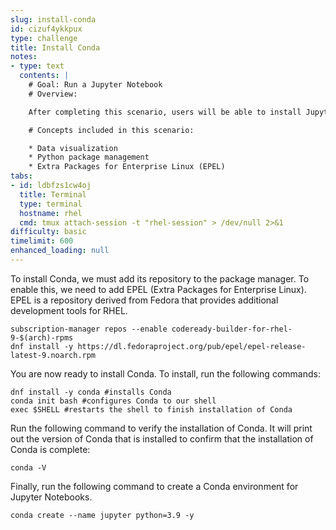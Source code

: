 ```yaml
---
slug: install-conda
id: cizuf4ykkpux
type: challenge
title: Install Conda
notes:
- type: text
  contents: |
    # Goal: Run a Jupyter Notebook
    # Overview:

    After completing this scenario, users will be able to install Jupyter Lab and the necessary components to run a Jupyter Notebook using Red Hat Enterprise Linux.

    # Concepts included in this scenario:

    * Data visualization
    * Python package management
    * Extra Packages for Enterprise Linux (EPEL)
tabs:
- id: ldbfzs1cw4oj
  title: Terminal
  type: terminal
  hostname: rhel
  cmd: tmux attach-session -t "rhel-session" > /dev/null 2>&1
difficulty: basic
timelimit: 600
enhanced_loading: null
---
```

To install Conda, we must add its repository to the package manager. To enable this, we need to add EPEL (Extra Packages for Enterprise Linux). EPEL is a repository derived from Fedora that provides additional development tools for RHEL.

```bash,run
subscription-manager repos --enable codeready-builder-for-rhel-9-$(arch)-rpms
dnf install -y https://dl.fedoraproject.org/pub/epel/epel-release-latest-9.noarch.rpm
```

You are now ready to install Conda. To install, run the following commands:

```bash,run
dnf install -y conda #installs Conda
conda init bash #configures Conda to our shell
exec $SHELL #restarts the shell to finish installation of Conda
```


Run the following command to verify the installation of Conda. It will print out the version of Conda that is installed to confirm that the installation of Conda is complete:
```bash,run
conda -V
```
Finally, run the following command to create a Conda environment for Jupyter Notebooks.
```bash,run
conda create --name jupyter python=3.9 -y
```